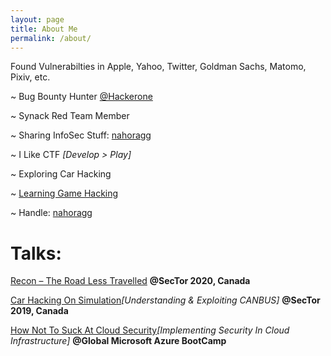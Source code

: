 ```yaml
---
layout: page
title: About Me
permalink: /about/
---
```


Found Vulnerabilties in Apple, Yahoo, Twitter, Goldman Sachs, Matomo, Pixiv, etc.

~ Bug Bounty Hunter [@Hackerone](https://hackerone.com/nahoragg)

~ Synack Red Team Member

~ Sharing InfoSec Stuff: [nahoragg](https://twitter.com/nahoragg)

~ I Like CTF *[Develop > Play]*

~ Exploring Car Hacking 

~ [Learning Game Hacking](https://twitter.com/nahoragg/status/1313542481473011712)

~ Handle: [nahoragg](https://www.google.com/search?q=nahoragg)

Talks:
===

[Recon – The Road Less Travelled](https://sector.ca/sessions/recon-the-road-less-traveled/) **@SecTor 2020, Canada**

[Car Hacking On Simulation](https://sector.ca/sessions/car-hacking-on-simulation/)*[Understanding & Exploiting CANBUS]* **@SecTor 2019, Canada**

[How Not To Suck At Cloud Security](https://www.slideshare.net/rohanaggarwal18/how-not-to-suck-at-cloud-security-rohan-aggarwal)*[Implementing Security In Cloud Infrastructure]* **@Global Microsoft Azure BootCamp**
